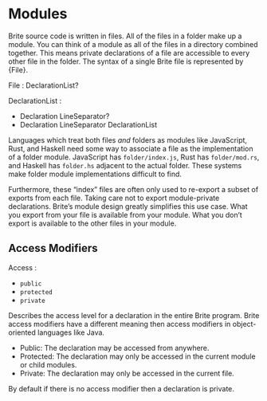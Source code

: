 # Modules

Brite source code is written in files. All of the files in a folder make up a module. You can think of a module as all of the files in a directory combined together. This means private declarations of a file are accessible to every other file in the folder. The syntax of a single Brite file is represented by {File}.

File : DeclarationList?

DeclarationList :
  - Declaration LineSeparator?
  - Declaration LineSeparator DeclarationList

Languages which treat both files *and* folders as modules like JavaScript, Rust, and Haskell need some way to associate a file as the implementation of a folder module. JavaScript has `folder/index.js`, Rust has `folder/mod.rs`, and Haskell has `folder.hs` adjacent to the actual folder. These systems make folder module implementations difficult to find.

Furthermore, these “index” files are often only used to re-export a subset of exports from each file. Taking care not to export module-private declarations. Brite’s module design greatly simplifies this use case. What you export from your file is available from your module. What you don’t export is available to the other files in your module.

## Access Modifiers

Access :
  - `public`
  - `protected`
  - `private`

Describes the access level for a declaration in the entire Brite program. Brite access modifiers have a different meaning then access modifiers in object-oriented languages like Java.

- Public: The declaration may be accessed from anywhere.
- Protected: The declaration may only be accessed in the current module or child modules.
- Private: The declaration may only be accessed in the current file.

By default if there is no access modifier then a declaration is private.
